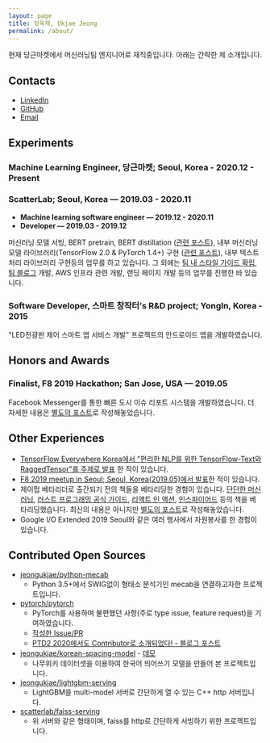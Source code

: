 ```yaml
---
layout: page
title: 정욱재, Ukjae Jeong
permalink: /about/
---
```


현재 당근마켓에서 머신러닝팀 엔지니어로 재직중입니다. 아래는 간략한 제 소개입니다.

## Contacts

* [LinkedIn](https://www.linkedin.com/in/jeongukjae/)
* [GitHub](https://www.github.com/jeongukjae/)
* [Email](mailto:jeongukjae@gmail.com)

## Experiments

### Machine Learning Engineer, 당근마켓; Seoul, Korea - 2020.12 - Present

### ScatterLab; Seoul, Korea — 2019.03 - 2020.11

- **Machine learning software engineer — 2019.12 - 2020.11**
- **Developer — 2019.03 - 2019.12**

머신러닝 모델 서빙, BERT pretrain, BERT distillation ([관련 포스트](https://jeongukjae.github.io/posts/pingpong-ml-model-optimize-2/)), 내부 머신러닝 모델 라이브러리(TensorFlow 2.0 & PyTorch 1.4+) 구현 ([관련 포스트](https://jeongukjae.github.io/posts/pingpong-torch-to-tf-tf-to-torch/)), 내부 텍스트 처리 라이브러리 구현등의 업무를 하고 있습니다. 그 외에는 [팀 내 스타일 가이드 확립](https://jeongukjae.github.io/posts/python-in-pingpong/), [팀 블로그](https://blog.pingpong.us/) 개발, AWS 인프라 관련 개발, 랜딩 페이지 개발 등의 업무를 진행한 바 있습니다.

### Software Developer, 스마트 창작터’s R&D project; YongIn, Korea - 2015

"LED전광판 제어 스마트 앱 서비스 개발" 프로젝트의 안드로이드 앱을 개발하였습니다.

## Honors and Awards

### Finalist, F8 2019 Hackathon; San Jose, USA — 2019.05

Facebook Messenger를 통한 빠른 도시 이슈 리포트 시스템을 개발하였습니다. 더 자세한 내용은 [별도의 포스트](https://jeongukjae.github.io/posts/f8-2019/)로 작성해놓았습니다.

## Other Experiences

* [TensorFlow Everywhere Korea에서 "편리한 NLP를 위한 TensorFlow-Text와 RaggedTensor"를 주제로 발표](https://jeongukjae.github.io/posts/tensorflow-text-and-ragged-tensor/) 한 적이 있습니다.
* [F8 2019 meetup in Seoul; Seoul, Korea(2019.05)에서 발표](https://speakerdeck.com/jeongukjae/f8-2019-meetup-seoul-hongseunghwan-jeongugjae-balpyojaryo)한 적이 있습니다.
* 제이펍 베타리더로 출간되기 전의 책들을 베타리딩한 경험이 있습니다. [단단한 머신러닝](https://jpub.tistory.com/1014), [러스트 프로그래밍 공식 가이드](https://jpub.tistory.com/980), [리액트 인 액션](https://jpub.tistory.com/893), [인스파이어드](https://jpub.tistory.com/885) 등의 책을 베타리딩했습니다. 최신의 내용은 아니지만 [별도의 포스트](https://jeongukjae.github.io/posts/jpub-베타리더를-되돌아보며/)로 작성해놓았습니다.
* Google I/O Extended 2019 Seoul와 같은 여러 행사에서 자원봉사를 한 경험이 있습니다.

## Contributed Open Sources

* [jeongukjae/python-mecab](https://github.com/jeongukjae/python-mecab)
  * Python 3.5+에서 SWIG없이 형태소 분석기인 mecab을 연결하고자한 프로젝트입니다.
* [pytorch/pytorch](https://github.com/pytorch/pytorch)
  * PyTorch를 사용하며 불편했던 사항(주로 type issue, feature request)을 기여하였습니다.
  * [작성한 Issue/PR](https://github.com/pytorch/pytorch/issues?q=author%3Ajeongukjae)
  * [PTD2 2020에서도 Contributor로 소개되었다! - 블로그 포스트](https://jeongukjae.github.io/posts/ptd2-2020/)
* [jeongukjae/korean-spacing-model](https://github.com/jeongukjae/korean-spacing-model) - [데모](https://jeongukjae.github.io/korean-spacing-model/)
  * 나무위키 데이터셋을 이용하여 한국어 띄어쓰기 모델을 만들어 본 프로젝트입니다.
* [jeongukjae/lightgbm-serving](https://github.com/jeongukjae/lightgbm-serving)
  * LightGBM을 multi-model 서버로 간단하게 열 수 있는 C++ http 서버입니다.
* [scatterlab/faiss-serving](https://github.com/jeongukjae/lightgbm-serving)
  * 위 서버와 같은 형태이며, faiss를 http로 간단하게 서빙하기 위한 프로젝트입니다.
